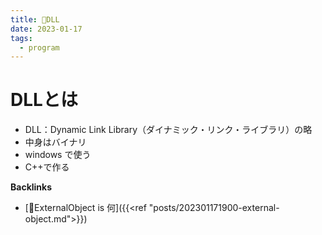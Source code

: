 ```yaml
---
title: 📝DLL
date: 2023-01-17
tags:
  - program
---
```


# DLLとは

- DLL：Dynamic Link Library（ダイナミック・リンク・ライブラリ）の略
- 中身はバイナリ  
- windows で使う
- C++で作る

**Backlinks**
- [📝ExternalObject is 何]({{<ref "posts/202301171900-external-object.md">}})
